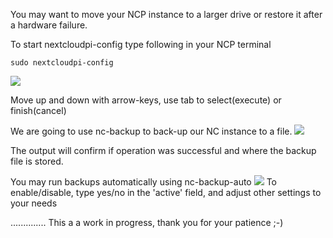 You may want to move your NCP instance to a larger drive or restore it after a hardware failure.

To start nextcloudpi-config type following in your NCP terminal 

`sudo nextcloudpi-config`

![ ](https://user-images.githubusercontent.com/8775469/34511790-5bedb6f4-f05e-11e7-9d60-bba86e2c2166.png)

Move up and down with arrow-keys, use tab to select(execute) or finish(cancel)

We are going to use nc-backup to back-up our NC instance to a file.
![](https://user-images.githubusercontent.com/8775469/34511800-664637ac-f05e-11e7-995c-f23e05d143ed.png)

The output will confirm if operation was successful and where the backup file is stored.

You may run backups automatically using nc-backup-auto
![](https://user-images.githubusercontent.com/8775469/34511804-692730ac-f05e-11e7-9ab0-f0ad3500d4df.png)
To enable/disable, type yes/no in the 'active' field, and adjust other settings to your needs 

..............
This a a work in progress, thank you for your patience ;-)